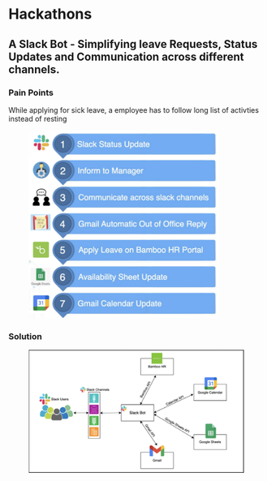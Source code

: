 # Hackathons

## A Slack Bot - Simplifying leave Requests, Status Updates and Communication across different channels.

### Pain Points

While applying for sick leave, a employee has to follow long list of activties instead of resting

<figure><img src="../.gitbook/assets/image (1).png" alt="" width="375"><figcaption></figcaption></figure>

### Solution

<figure><img src="../.gitbook/assets/image.png" alt=""><figcaption></figcaption></figure>
